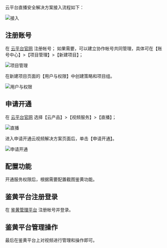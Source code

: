 云平台直播安全解决方案接入流程如下：

![接入](http://imgcache.tcecqpoc.fsphere.cn/image/mc.qcloudimg.com/static/img/2d73bd040cee3c2bd5bf38183340f1f2/image.png)

## 注册账号
在 [云平台官网](/) 注册帐号；
如果需要，可以建立协作帐号共同管理，具体可在【账号中心】>【项目管理】>【新建项目】；

![项目管理](http://imgcache.tcecqpoc.fsphere.cn/image/mc.qcloudimg.com/static/img/b7ab6fa1456036c90d50fac0bce063d1/image.png)

在新建项目页面的【用户与权限】中创建策略和项目组。

![用户与权限](http://imgcache.tcecqpoc.fsphere.cn/image/mc.qcloudimg.com/static/img/a444f058229e0b71fe6ecf5e16ce20dc/image.png)

## 申请开通
在 [云平台官网](/) 选择【云产品】>【视频服务】>【直播】；

![直播](http://imgcache.tcecqpoc.fsphere.cn/image/mc.qcloudimg.com/static/img/23cff8f499e1e889040845fe9946eefe/image.png)

进入申请开通云视频解决方案页面后，单击【申请开通】。

![申请开通](http://imgcache.tcecqpoc.fsphere.cn/image/mc.qcloudimg.com/static/img/9071880b8ef79941182d9f04f6cea57c/image.png)

## 配置功能
开通服务权限后，根据需要配置截图鉴黄功能。

## 鉴黄平台注册登录
在 [鉴黄管理平台]( http://jh.live.qcloud.com) 注册帐号并登录。

## 鉴黄平台管理操作
最后在鉴黄平台上对视频进行管理和操作即可。